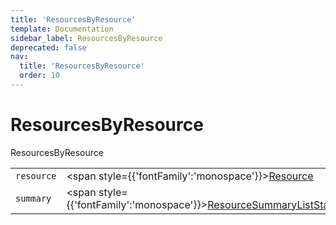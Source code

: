 ```yaml
---
title: 'ResourcesByResource'
template: Documentation
sidebar_label: ResourcesByResource
deprecated: false
nav:
  title: 'ResourcesByResource'
  order: 10
---
```


# ResourcesByResource

<div style={{'fontFamily':'monospace'}}><span style={{'fontSize':'1.5rem','fontWeight':500}}>ResourcesByResource</span></div>





| | | |
| -- | -- | -- |
| `resource` | <span style={{'fontFamily':'monospace'}}><a href="/guardrails/docs/reference/graphql/object/Resource">Resource</a></span> |  |
| `summary` | <span style={{'fontFamily':'monospace'}}><a href="/guardrails/docs/reference/graphql/object/ResourceSummaryListStats">ResourceSummaryListStats</a></span> |  |